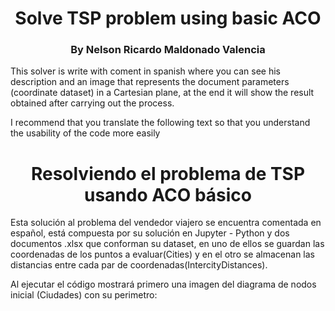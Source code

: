<h1 align="center">Solve TSP problem using basic ACO</h1>
<h3 align="center">By Nelson Ricardo Maldonado Valencia</h3>
<p>This solver is write with coment in spanish where you can see his description and an image that represents the document parameters (coordinate dataset) in a Cartesian plane, at the end it will show the result obtained after carrying out the process.</p>
<p>I recommend that you translate the following text so that you understand the usability of the code more easily</p>
<h1 align="center">Resolviendo el problema de TSP usando ACO básico</h1>
<p>Esta solución al problema del vendedor viajero se encuentra comentada en español, está compuesta por su solución en Jupyter - Python y dos documentos .xlsx que conforman su dataset, en uno de ellos se guardan las coordenadas de los puntos a evaluar(Cities) y en el otro se almacenan las distancias entre cada par de coordenadas(IntercityDistances).</p>
<p>Al ejecutar el código mostrará primero una imagen del diagrama de nodos inicial (Ciudades) con su perimetro:</p>
